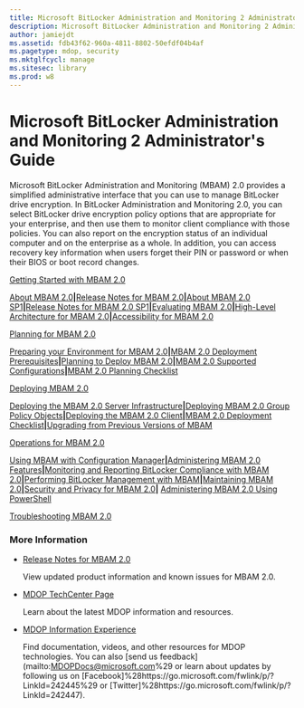 ```yaml
---
title: Microsoft BitLocker Administration and Monitoring 2 Administrator's Guide
description: Microsoft BitLocker Administration and Monitoring 2 Administrator's Guide
author: jamiejdt
ms.assetid: fdb43f62-960a-4811-8802-50efdf04b4af
ms.pagetype: mdop, security
ms.mktglfcycl: manage
ms.sitesec: library
ms.prod: w8
---
```



# Microsoft BitLocker Administration and Monitoring 2 Administrator's Guide


Microsoft BitLocker Administration and Monitoring (MBAM) 2.0 provides a simplified administrative interface that you can use to manage BitLocker drive encryption. In BitLocker Administration and Monitoring 2.0, you can select BitLocker drive encryption policy options that are appropriate for your enterprise, and then use them to monitor client compliance with those policies. You can also report on the encryption status of an individual computer and on the enterprise as a whole. In addition, you can access recovery key information when users forget their PIN or password or when their BIOS or boot record changes.

<a href="" id="getting-started-with-mbam-2-0"></a>[Getting Started with MBAM 2.0](getting-started-with-mbam-20-mbam-2.md)  

[About MBAM 2.0](about-mbam-20-mbam-2.md)**|**[Release Notes for MBAM 2.0](release-notes-for-mbam-20-mbam-2.md)**|**[About MBAM 2.0 SP1](about-mbam-20-sp1.md)**|**[Release Notes for MBAM 2.0 SP1](release-notes-for-mbam-20-sp1.md)**|**[Evaluating MBAM 2.0](evaluating-mbam-20-mbam-2.md)**|**[High-Level Architecture for MBAM 2.0](high-level-architecture-for-mbam-20-mbam-2.md)**|**[Accessibility for MBAM 2.0](accessibility-for-mbam-20-mbam-2.md)

<a href="" id="planning-for-mbam-2-0"></a>[Planning for MBAM 2.0](planning-for-mbam-20-mbam-2.md)  

[Preparing your Environment for MBAM 2.0](preparing-your-environment-for-mbam-20-mbam-2.md)**|**[MBAM 2.0 Deployment Prerequisites](mbam-20-deployment-prerequisites-mbam-2.md)**|**[Planning to Deploy MBAM 2.0](planning-to-deploy-mbam-20-mbam-2.md)**|**[MBAM 2.0 Supported Configurations](mbam-20-supported-configurations-mbam-2.md)**|**[MBAM 2.0 Planning Checklist](mbam-20-planning-checklist-mbam-2.md)

<a href="" id="deploying-mbam-2-0"></a>[Deploying MBAM 2.0](deploying-mbam-20-mbam-2.md)  

[Deploying the MBAM 2.0 Server Infrastructure](deploying-the-mbam-20-server-infrastructure-mbam-2.md)**|**[Deploying MBAM 2.0 Group Policy Objects](deploying-mbam-20-group-policy-objects-mbam-2.md)**|**[Deploying the MBAM 2.0 Client](deploying-the-mbam-20-client-mbam-2.md)**|**[MBAM 2.0 Deployment Checklist](mbam-20-deployment-checklist-mbam-2.md)**|**[Upgrading from Previous Versions of MBAM](upgrading-from-previous-versions-of-mbam.md)

<a href="" id="operations-for-mbam-2-0"></a>[Operations for MBAM 2.0](operations-for-mbam-20-mbam-2.md)  

[Using MBAM with Configuration Manager](using-mbam-with-configuration-manager.md)**|**[Administering MBAM 2.0 Features](administering-mbam-20-features-mbam-2.md)**|**[Monitoring and Reporting BitLocker Compliance with MBAM 2.0](monitoring-and-reporting-bitlocker-compliance-with-mbam-20-mbam-2.md)**|**[Performing BitLocker Management with MBAM](performing-bitlocker-management-with-mbam-mbam-2.md)**|**[Maintaining MBAM 2.0](maintaining-mbam-20-mbam-2.md)**|**[Security and Privacy for MBAM 2.0](security-and-privacy-for-mbam-20-mbam-2.md)**|** [Administering MBAM 2.0 Using PowerShell](administering-mbam-20-using-powershell-mbam-2.md)

<a href="" id="troubleshooting-mbam-2-0"></a>[Troubleshooting MBAM 2.0](troubleshooting-mbam-20-mbam-2.md)  

### More Information

-   [Release Notes for MBAM 2.0](release-notes-for-mbam-20-mbam-2.md)

    View updated product information and known issues for MBAM 2.0.

-   [MDOP TechCenter Page](https://go.microsoft.com/fwlink/p/?LinkId=225286)

    Learn about the latest MDOP information and resources.

-   [MDOP Information Experience](https://go.microsoft.com/fwlink/p/?LinkId=236032)

    Find documentation, videos, and other resources for MDOP technologies. You can also [send us feedback](mailto:MDOPDocs@microsoft.com%29 or learn about updates by following us on [Facebook]%28https://go.microsoft.com/fwlink/p/?LinkId=242445%29 or [Twitter]%28https://go.microsoft.com/fwlink/p/?LinkId=242447).

 

 






